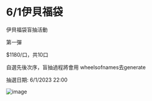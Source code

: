 # 6/1伊貝福袋

伊貝福袋盲抽活動
  
第一彈
  
$1180/口，共10口
  
自選先後次序，盲抽過程將會用 wheelsofnames去generate 
  
抽選日期: 6/1/2023 22:00
  
![image](https://github.com/blazingdragonhk/blazingdragonhk.github.io/assets/155500927/0cccfdd6-cddc-4960-abde-6b4eeb503b73)

